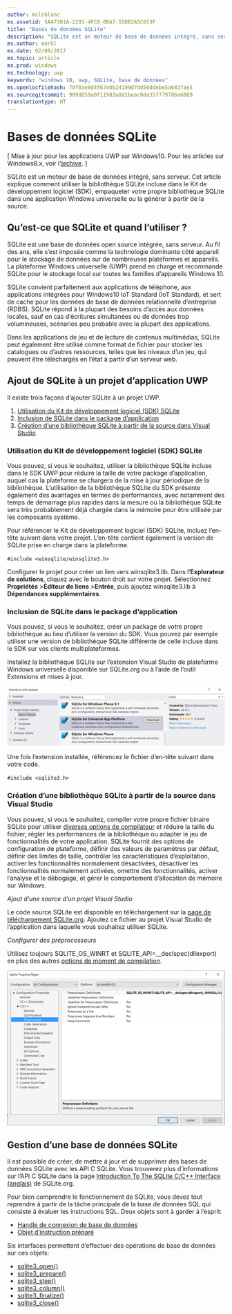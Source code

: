 ```yaml
---
author: mcleblanc
ms.assetid: 5A47301A-2291-4FC8-8BA7-55DB2A5C653F
title: "Bases de données SQLite"
description: "SQLite est un moteur de base de données intégré, sans serveur. Cet article explique comment utiliser la bibliothèque SQLite incluse dans le Kit de développement logiciel (SDK), empaqueter votre propre bibliothèque SQLite dans une application Windows universelle ou la générer à partir de la source."
ms.author: markl
ms.date: 02/08/2017
ms.topic: article
ms.prod: windows
ms.technology: uwp
keywords: "windows 10, uwp, SQLite, base de données"
ms.openlocfilehash: 70f0ae8d4f67e0b24199d7dd56ddebe5a643fae5
ms.sourcegitcommit: 909d859a0f11981a8d1beac0da35f779786a6889
translationtype: HT
---
```

# <a name="sqlite-databases"></a>Bases de données SQLite

\[ Mise à jour pour les applications UWP sur Windows10. Pour les articles sur Windows8.x, voir l’[archive](http://go.microsoft.com/fwlink/p/?linkid=619132). \]


SQLite est un moteur de base de données intégré, sans serveur. Cet article explique comment utiliser la bibliothèque SQLite incluse dans le Kit de développement logiciel (SDK), empaqueter votre propre bibliothèque SQLite dans une application Windows universelle ou la générer à partir de la source.

## <a name="what-sqlite-is-and-when-to-use-it"></a>Qu’est-ce que SQLite et quand l’utiliser ?

SQLite est une base de données open source intégrée, sans serveur. Au fil des ans, elle s’est imposée comme la technologie dominante côté appareil pour le stockage de données sur de nombreuses plateformes et appareils. La plateforme Windows universelle (UWP) prend en charge et recommande SQLite pour le stockage local sur toutes les familles d’appareils Windows 10.

SQLite convient parfaitement aux applications de téléphone, aux applications intégrées pour Windows10 IoT Standard (IoT Standard), et sert de cache pour les données de base de données relationnelle d’entreprise (RDBS). SQLite répond à la plupart des besoins d’accès aux données locales, sauf en cas d’écritures simultanées ou de données trop volumineuses, scénarios peu probable avec la plupart des applications.

Dans les applications de jeu et de lecture de contenus multimédias, SQLite peut également être utilisé comme format de fichier pour stocker les catalogues ou d’autres ressources, telles que les niveaux d’un jeu, qui peuvent être téléchargés en l’état à partir d’un serveur web.

## <a name="adding-sqlite-to-a-uwp-app-project"></a>Ajout de SQLite à un projet d’application UWP

Il existe trois façons d’ajouter SQLite à un projet UWP.

1.  [Utilisation du Kit de développement logiciel (SDK) SQLite](#using-the-sdk-sqlite)
2.  [Inclusion de SQLite dans le package d’application](#including-sqlite-in-the-app-package)
3.  [Création d’une bibliothèque SQLite à partir de la source dans Visual Studio](#building-sqlite-from-source-in-visual-studio)

### <a name="using-the-sdk-sqlite"></a>Utilisation du Kit de développement logiciel (SDK) SQLite

Vous pouvez, si vous le souhaitez, utiliser la bibliothèque SQLite incluse dans le SDK UWP pour réduire la taille de votre package d’application, auquel cas la plateforme se chargera de la mise à jour périodique de la bibliothèque. L’utilisation de la bibliothèque SQLite du SDK présente également des avantages en termes de performances, avec notamment des temps de démarrage plus rapides dans la mesure où la bibliothèque SQLite sera très probablement déjà chargée dans la mémoire pour être utilisée par les composants système.

Pour référencer le Kit de développement logiciel (SDK) SQLite, incluez l’en-tête suivant dans votre projet. L’en-tête contient également la version de SQLite prise en charge dans la plateforme.

`#include <winsqlite/winsqlite3.h>`

Configurer le projet pour créer un lien vers winsqlite3.lib. Dans l’**Explorateur de solutions**, cliquez avec le bouton droit sur votre projet. Sélectionnez **Propriétés** &gt;**Éditeur de liens** &gt;**Entrée**, puis ajoutez winsqlite3.lib à **Dépendances supplémentaires**.

### <a name="including-sqlite-in-the-app-package"></a>Inclusion de SQLite dans le package d’application

Vous pouvez, si vous le souhaitez, créer un package de votre propre bibliothèque au lieu d’utiliser la version du SDK. Vous pouvez par exemple utiliser une version de bibliothèque SQLite différente de celle incluse dans le SDK sur vos clients multiplateformes.

Installez la bibliothèque SQLite sur l’extension Visual Studio de plateforme Windows universelle disponible sur SQLite.org ou à l’aide de l’outil Extensions et mises à jour.

![Écran Extensions et mises à jour](./images/extensions-and-updates.png)

Une fois l’extension installée, référencez le fichier d’en-tête suivant dans votre code.

`#include <sqlite3.h>`

### <a name="building-sqlite-from-source-in-visual-studio"></a>Création d’une bibliothèque SQLite à partir de la source dans Visual Studio

Vous pouvez, si vous le souhaitez, compiler votre propre fichier binaire SQLite pour utiliser [diverses options de compilateur](http://www.sqlite.org/compile.html) et réduire la taille du fichier, régler les performances de la bibliothèque ou adapter le jeu de fonctionnalités de votre application. SQLite fournit des options de configuration de plateforme, définir des valeurs de paramètres par défaut, définir des limites de taille, contrôler les caractéristiques d’exploitation, activer les fonctionnalités normalement désactivées, désactiver les fonctionnalités normalement activées, omettre des fonctionnalités, activer l’analyse et le débogage, et gérer le comportement d’allocation de mémoire sur Windows.

*Ajout d’une source d’un projet Visual Studio*

Le code source SQLite est disponible en téléchargement sur la [page de téléchargement SQLite.org](https://www.sqlite.org/download.html). Ajoutez ce fichier au projet Visual Studio de l’application dans laquelle vous souhaitez utiliser SQLite.

*Configurer des préprocesseurs*

Utilisez toujours SQLITE\_OS\_WINRT et SQLITE\_API=\_\_declspec(dllexport) en plus des autres [options de moment de compilation](http://www.sqlite.org/compile.html).

![Écran Pages de propriétés SQLite](./images/property-pages.png)

## <a name="managing-a-sqlite-database"></a>Gestion d’une base de données SQLite

Il est possible de créer, de mettre à jour et de supprimer des bases de données SQLite avec les API C SQLite. Vous trouverez plus d’informations sur l’API C SQLite dans la page [Introduction To The SQLite C/C++ Interface (anglais)](http://www.sqlite.org/cintro.html) de SQLite.org.

Pour bien comprendre le fonctionnement de SQLite, vous devez tout reprendre à partir de la tâche principale de la base de données SQL qui consiste à évaluer les instructions SQL. Deux objets sont à garder à l’esprit:

-   [Handle de connexion de base de données](https://www.sqlite.org/c3ref/sqlite3.html)
-   [Objet d’instruction préparé](https://www.sqlite.org/c3ref/stmt.html)

Six interfaces permettent d’effectuer des opérations de base de données sur ces objets:

-   [sqlite3\_open()](https://web.archive.org/web/20141228070025/http:/www.sqlite.org/c3ref/open.html)
-   [sqlite3\_prepare()](https://web.archive.org/web/20141228070025/http:/www.sqlite.org/c3ref/prepare.html)
-   [sqlite3\_step()](https://web.archive.org/web/20141228070025/http:/www.sqlite.org/c3ref/step.html)
-   [sqlite3\_column()](https://web.archive.org/web/20141228070025/http:/www.sqlite.org/c3ref/column_blob.html)
-   [sqlite3\_finalize()](https://web.archive.org/web/20141228070025/http:/www.sqlite.org/c3ref/finalize.html)
-   [sqlite3\_close()](https://web.archive.org/web/20141228070025/http:/www.sqlite.org/c3ref/close.html)

 

 
